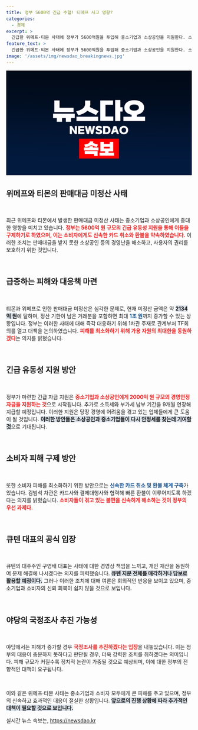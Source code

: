 ```yaml
---
title: 정부 5600억 긴급 수혈! 티메프 사고 영향?
categories:
  - 경제
excerpt: >
  긴급한 위메프·티몬 사태에 정부가 5600억원을 투입해 중소기업과 소상공인을 지원한다. 소비자 환불도 신속 처리될 예정. 야당은 국정조사를 추진하려 하지만, 대주주는 책임을 인정하며 자체 해결에 나서겠다고 밝혀 눈길을 끈다!
feature_text: >
  긴급한 위메프·티몬 사태에 정부가 5600억원을 투입해 중소기업과 소상공인을 지원한다. 소비자 환불도 신속 처리될 예정. 야당은 국정조사를 추진하려 하지만, 대주주는 책임을 인정하며 자체 해결에 나서겠다고 밝혀 눈길을 끈다!
image: '/assets/img/newsdao_breakingnews.jpg'
---
```


<p><img src="/assets/img/newsdao_breakingnews.jpg" alt="bookingtag 속보" /></p>

<h2 data-ke-size="size26">위메프와 티몬의 판매대금 미정산 사태</h2>

<p data-ke-size="size16">&nbsp;</p>

<p>최근 위메프와 티몬에서 발생한 판매대금 미정산 사태는 중소기업과 소상공인에게 중대한 영향을 미치고 있습니다. <b><span style="color: #ee2323;">정부는 5600억 원 규모의 긴급 유동성 지원을 통해 이들을 구제하기로 하였으며, 이는 소비자에게도 신속한 카드 취소와 환불을 약속하였습니다.</span></b> 이러한 조치는 판매대금을 받지 못한 소상공인 등의 경영난을 해소하고, 사용자의 권리를 보호하기 위한 것입니다. </p>

<p data-ke-size="size16">&nbsp;</p>

<h2 data-ke-size="size26">급증하는 피해와 대응책 마련</h2>

<p data-ke-size="size16">&nbsp;</p>

<p>티몬과 위메프로 인한 판매대금 미정산은 심각한 문제로, 현재 미정산 금액은 약 <b><span style="background-color: #21538527;">2134억 원</span></b>에 달하며, 정산 기한이 남은 거래분을 포함하면 최대 <b><span style="color: #1a5490;">1조 원</span></b>까지 증가할 수 있는 상황입니다. 정부는 이러한 사태에 대해 즉각 대응하기 위해 1차관 주재로 관계부처 TF회의를 열고 대책을 논의하였습니다. <b><span style="color: #ee2323;">피해를 최소화하기 위해 가용 자원의 최대한을 동원하겠다</span></b>는 의지를 밝혔습니다.</p>

<p data-ke-size="size16">&nbsp;</p>

<h2 data-ke-size="size26">긴급 유동성 지원 방안</h2>

<p data-ke-size="size16">&nbsp;</p>

<p>정부가 마련한 긴급 자금 지원은 <b><span style="color: #ee2323;">중소기업과 소상공인에게 2000억 원 규모의 경영안정자금을 지원하는 것</span></b>으로 시작됩니다. 추가로 소득세와 부가세 납부 기간을 9개월 연장해 지급할 예정입니다. 이러한 지원은 당장 경영에 어려움을 겪고 있는 업체들에게 큰 도움이 될 것입니다. <b><span style="background-color: #21538527;">이러한 방안들은 소상공인과 중소기업들이 다시 안정세를 찾는데 기여할 것</span></b>으로 기대됩니다.</p>

<p data-ke-size="size16">&nbsp;</p>

<h2 data-ke-size="size26">소비자 피해 구제 방안</h2>

<p data-ke-size="size16">&nbsp;</p>

<p>또한 소비자 피해를 최소화하기 위한 방안으로는 <b><span style="color: #1a5490;">신속한 카드 취소 및 환불 체계 구축</span></b>가 있습니다. 김범석 차관은 카드사와 결제대행사와 협력해 빠른 환불이 이루어지도록 하겠다는 의지를 밝혔습니다. <b><span style="color: #ee2323;">소비자들이 겪고 있는 불편을 신속하게 해소하는 것이 정부의 우선 과제다.</span></b></p>

<p data-ke-size="size16">&nbsp;</p>

<h2 data-ke-size="size26">큐텐 대표의 공식 입장</h2>

<p data-ke-size="size16">&nbsp;</p>

<p>큐텐의 대주주인 구영배 대표는 사태에 대한 경영상 책임을 느끼고, 개인 재산을 동원하여 문제 해결에 나서겠다는 의지를 피력했습니다. <b><span style="background-color: #21538527;">큐텐 지분 전체를 매각하거나 담보로 활용할 예정이다.</span></b> 그러나 이러한 조치에 대해 여론은 회의적인 반응을 보이고 있으며, 중소기업과 소비자의 신뢰 회복이 쉽지 않을 것으로 보입니다. </p>

<p data-ke-size="size16">&nbsp;</p>

<h2 data-ke-size="size26">야당의 국정조사 추진 가능성</h2>

<p data-ke-size="size16">&nbsp;</p>

<p>야당에서는 피해가 증가할 경우 <b><span style="color: #ee2323;">국정조사를 추진하겠다는 입장</span></b>을 내놓았습니다. 이는 정부의 대응이 충분하지 못하다고 판단될 경우, 더욱 강력한 조치를 취하겠다는 의미입니다. 피해 규모가 커질수록 정치적 논란이 가중될 것으로 예상되며, 이에 대한 정부의 전향적인 대책이 요구됩니다.</p>

<p data-ke-size="size16">&nbsp;</p>

<p>이와 같은 위메프·티몬 사태는 중소기업과 소비자 모두에게 큰 피해를 주고 있으며, 정부의 신속하고 효과적인 대응이 절실한 상황입니다. <b><span style="background-color: #21538527;">앞으로의 진행 상황에 따라 추가적인 대책이 필요할 것으로 보입니다.</span></b></p>
실시간 뉴스 속보는, <a href="https://newsdao.kr" rel="dofollow">https://newsdao.kr</a>


